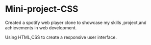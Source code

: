 # Mini-project-CSS
Created a spotify web player clone to showcase my skills ,project,and achievements in web development.

Using HTML,CSS to create a responsive user interface.
